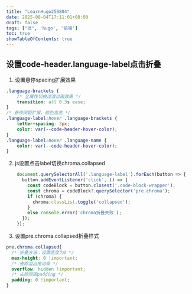 ```yaml
---
title: "LearnHugo250804"
date: 2025-08-04T17:11:01+08:00
draft: false
tags: ["技", 'hugo', '前端']
toc: true
showTableOfContents: true
---
```


## 设置code-header.language-label点击折叠
1. 设置悬停spacing扩展效果
```css
.language-brackets {
    /* 全属性切换过渡动画效果 */
    transition: all 0.3s ease; 
}
/* 悬停间距扩展，颜色高亮 */
.language-label:hover .language-brackets {
    letter-spacing: 3px;
    color: var(--code-header-hover-color);
}
.language-label:hover .language-name {
    color: var(--code-header-hover-color);
}
```
2. js设置点击label切换chroma.collapsed
```javascript
    document.querySelectorAll('.language-label').forEach(button => {
      button.addEventListener('click', () => {
        const codeBlock = button.closest('.code-block-wrapper');
        const chroma = codeBlock?.querySelector('pre.chroma');
        if (chroma) {
          chroma.classList.toggle('collapsed');
        }
        else console.error('chroma折叠失败');
      });
    });
```
3. 设置pre.chroma.collapsed折叠样式
```css
pre.chroma.collapsed{
  /* 折叠方法：设置高度为0 */
  max-height: 0 !important;
  /* 去除溢出拖动条 */
  overflow: hidden !important;
  /* 去除顽固padding */
  padding: 0 !important;
}
```
